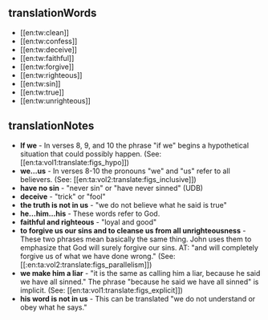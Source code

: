 ## translationWords

* [[en:tw:clean]]
* [[en:tw:confess]]
* [[en:tw:deceive]]
* [[en:tw:faithful]]
* [[en:tw:forgive]]
* [[en:tw:righteous]]
* [[en:tw:sin]]
* [[en:tw:true]]
* [[en:tw:unrighteous]]

## translationNotes

* **If we** - In verses 8, 9, and 10 the phrase "if we" begins a hypothetical situation that could possibly happen. (See: [[en:ta:vol1:translate:figs_hypo]])
* **we…us** - In verses 8-10 the pronouns "we" and "us" refer to all believers. (See: [[en:ta:vol2:translate:figs_inclusive]])
* **have no sin** - "never sin" or "have never sinned" (UDB)
* **deceive** - "trick" or "fool"
* **the truth is not in us** - "we do not believe what he said is true"
* **he…him…his** - These words refer to God.
* **faithful and righteous** - "loyal and good"
* **to forgive us our sins and to cleanse us from all unrighteousness** - These two phrases mean basically the same thing. John uses them to emphasize that God will surely forgive our sins. AT: "and will completely forgive us of what we have done wrong." (See: [[:en:ta:vol2:translate:figs_parallelism]])
* **we make him a liar** - "it is the same as calling him a liar, because he said we have all sinned." The phrase "because he said we have all sinned" is implicit. (See: [[en:ta:vol1:translate:figs_explicit]])
* **his word is not in us** - This can be translated "we do not understand or obey what he says."
